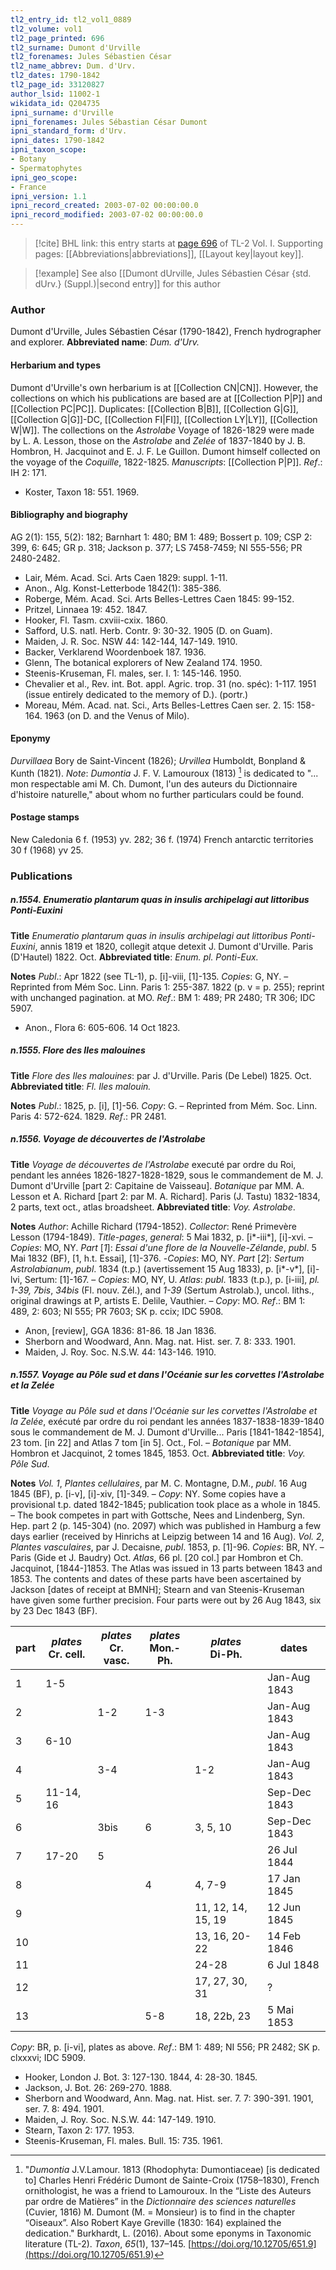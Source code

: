 ```yaml
---
tl2_entry_id: tl2_vol1_0889
tl2_volume: vol1
tl2_page_printed: 696
tl2_surname: Dumont d'Urville
tl2_forenames: Jules Sébastien César
tl2_name_abbrev: Dum. d'Urv.
tl2_dates: 1790-1842
tl2_page_id: 33120827
author_lsid: 11002-1
wikidata_id: Q204735
ipni_surname: d'Urville
ipni_forenames: Jules Sébastian César Dumont
ipni_standard_form: d'Urv.
ipni_dates: 1790-1842
ipni_taxon_scope: 
- Botany
- Spermatophytes
ipni_geo_scope: 
- France
ipni_version: 1.1
ipni_record_created: 2003-07-02 00:00:00.0
ipni_record_modified: 2003-07-02 00:00:00.0
---
```



> [!cite] BHL link: this entry starts at [page 696](https://www.biodiversitylibrary.org/page/33120827) of TL-2 Vol. I.
> Supporting pages: [[Abbreviations|abbreviations]], [[Layout key|layout key]].

> [!example] See also [[Dumont dUrville, Jules Sébastien César {std. dUrv.} (Suppl.)|second entry]] for this author

### Author

Dumont d'Urville, Jules Sébastien César (1790-1842), French hydrographer and explorer. 
**Abbreviated name**: *Dum. d'Urv.*

#### Herbarium and types

Dumont d'Urville's own herbarium is at [[Collection CN|CN]]. However, the collections on which his publications are based are at [[Collection P|P]] and [[Collection PC|PC]]. Duplicates: [[Collection B|B]], [[Collection G|G]], [[Collection G|G]]-DC, [[Collection FI|FI]], [[Collection LY|LY]], [[Collection W|W]]. The collections on the *Astrolabe* Voyage of 1826-1829 were made by L. A. Lesson, those on the *Astrolabe* and *Zelée* of 1837-1840 by J. B. Hombron, H. Jacquinot and E. J. F. Le Guillon. Dumont himself collected on the voyage of the *Coquille*, 1822-1825. *Manuscripts*: [[Collection P|P]].
*Ref*.: IH 2: 171.
- Koster, Taxon 18: 551. 1969.

#### Bibliography and biography

AG 2(1): 155, 5(2): 182; Barnhart 1: 480; BM 1: 489; Bossert p. 109; CSP 2: 399, 6: 645; GR p. 318; Jackson p. 377; LS 7458-7459; NI 555-556; PR 2480-2482.
- Lair, Mém. Acad. Sci. Arts Caen 1829: suppl. 1-11.
- Anon., Alg. Konst-Letterbode 1842(1): 385-386.
- Roberge, Mém. Acad. Sci. Arts Belles-Lettres Caen 1845: 99-152.
- Pritzel, Linnaea 19: 452. 1847.
- Hooker, Fl. Tasm. cxviii-cxix. 1860.
- Safford, U.S. natl. Herb. Contr. 9: 30-32. 1905 (D. on Guam).
- Maiden, J. R. Soc. NSW 44: 142-144, 147-149. 1910.
- Backer, Verklarend Woordenboek 187. 1936.
- Glenn, The botanical explorers of New Zealand 174. 1950.
- Steenis-Kruseman, Fl. males, ser. I. 1: 145-146. 1950.
- Chevalier et al., Rev. int. Bot. appl. Agric. trop. 31 (no. spéc): 1-117. 1951 (issue entirely dedicated to the memory of D.). (portr.)
- Moreau, Mém. Acad. nat. Sci., Arts Belles-Lettres Caen ser. 2. 15: 158-164. 1963 (on D. and the Venus of Milo).

#### Eponymy

*Durvillaea* Bory de Saint-Vincent (1826); *Urvillea* Humboldt, Bonpland & Kunth (1821).
*Note*: *Dumontia* J. F. V. Lamouroux (1813) [^1] is dedicated to "... mon respectable ami M. Ch. Dumont, l'un des auteurs du Dictionnaire d'histoire naturelle," about whom no further particulars could be found.

#### Postage stamps

New Caledonia 6 f. (1953) yv. 282; 36 f. (1974) French antarctic territories 30 f (1968) yv 25.

### Publications

##### n.1554. Enumeratio plantarum quas in insulis archipelagi aut littoribus Ponti-Euxini

**Title**
*Enumeratio plantarum quas in insulis archipelagi aut littoribus Ponti-Euxini*, annis 1819 et 1820, collegit atque detexit J. Dumont d'Urville. Paris (D'Hautel) 1822. Oct.
**Abbreviated title**: *Enum. pl. Ponti-Eux.*

**Notes**
*Publ*.: Apr 1822 (see TL-1), p. \[i\]-viii, \[1\]-135. *Copies*: G, NY. – Reprinted from Mém Soc. Linn. Paris 1: 255-387. 1822 (p. v = p. 255); reprint with unchanged pagination. at MO.
*Ref*.: BM 1: 489; PR 2480; TR 306; IDC 5907.
- Anon., Flora 6: 605-606. 14 Oct 1823.

##### n.1555. Flore des Iles malouines

**Title**
*Flore des Iles malouines*: par J. d'Urville. Paris (De Lebel) 1825. Oct.
**Abbreviated title**: *Fl. Iles malouin.*

**Notes**
*Publ*.: 1825, p. \[i\], \[1\]-56. *Copy*: G. – Reprinted from Mém. Soc. Linn. Paris 4: 572-624. 1829.
*Ref*.: PR 2481.

##### n.1556. Voyage de découvertes de l'Astrolabe

**Title**
*Voyage de découvertes de l'Astrolabe* executé par ordre du Roi, pendant les années 1826-1827-1828-1829, sous le commandement de M. J. Dumont d'Urville \[part 2: Capitaine de Vaisseau\]. *Botanique* par MM. A. Lesson et A. Richard \[part 2: par M. A. Richard\]. Paris (J. Tastu) 1832-1834, 2 parts, text oct., atlas broadsheet.
**Abbreviated title**: *Voy. Astrolabe*.

**Notes**
*Author*: Achille Richard (1794-1852).
*Collector*: René Primevère Lesson (1794-1849).
*Title-pages*, *general*: 5 Mai 1832, p. \[i\*-iii\*\], \[i\]-xvi. – *Copies*: MO, NY.
*Part* \[*1*\]: *Essai d'une flore de la Nouvelle-Zélande*, *publ*. 5 Mai 1832 (BF), \[1, h.t. Essai\], \[1\]-376. -*Copies*: MO, NY.
*Part* \[*2*\]: *Sertum Astrolabianum*, *publ*. 1834 (t.p.) (avertissement 15 Aug 1833), p. \[i\*-v\*\], \[i\]-lvi, Sertum: \[1\]-167. – *Copies*: MO, NY, U.
*Atlas*: *publ*. 1833 (t.p.), p. \[i-iii\], *pl. 1-39, 7bis*, *34bis* (Fl. nouv. Zél.), and *1-39* (Sertum Astrolab.), uncol. liths., original drawings at P, artists E. Delile, Vauthier. – *Copy*: MO.
*Ref*.: BM 1: 489, 2: 603; NI 555; PR 7603; SK p. ccix; IDC 5908.
- Anon, \[review\], GGA 1836: 81-86. 18 Jan 1836.
- Sherborn and Woodward, Ann. Mag. nat. Hist. ser. 7. 8: 333. 1901.
- Maiden, J. Roy. Soc. N.S.W. 44: 143-146. 1910.

##### n.1557. Voyage au Pôle sud et dans l'Océanie sur les corvettes l'Astrolabe et la Zelée

**Title**
*Voyage au Pôle sud et dans l'Océanie sur les corvettes l'Astrolabe et la Zelée*, exécuté par ordre du roi pendant les années 1837-1838-1839-1840 sous le commandement de M. J. Dumont d'Urville... Paris \[1841-1842-1854\], 23 tom. \[in 22\] and Atlas 7 tom \[in 5\]. Oct., Fol. – *Botanique* par MM. Hombron et Jacquinot, 2 tomes 1845, 1853. Oct.
**Abbreviated title**: *Voy. Pôle Sud*.

**Notes**
*Vol. 1*, *Plantes cellulaires*, par M. C. Montagne, D.M., *publ*. 16 Aug 1845 (BF), p. \[i-v\], \[i\]-xiv, \[1\]-349. – *Copy*: NY.
Some copies have a provisional t.p. dated 1842-1845; publication took place as a whole in 1845. – The book competes in part with Gottsche, Nees and Lindenberg, Syn. Hep. part 2 (p. 145-304) (no. 2097) which was published in Hamburg a few days earlier (received by Hinrichs at Leipzig between 14 and 16 Aug).
*Vol. 2*, *Plantes vasculaires*, par J. Decaisne, *publ*. 1853, p. \[1\]-96. *Copies*: BR, NY. – Paris (Gide et J. Baudry) Oct.
*Atlas*, 66 pl. \[20 col.\] par Hombron et Ch. Jacquinot, \[1844-\]1853. The Atlas was issued in 13 parts between 1843 and 1853. The contents and dates of these parts have been ascertained by Jackson \[dates of receipt at BMNH\]; Stearn and van Steenis-Kruseman have given some further precision. Four parts were out by 26 Aug 1843, six by 23 Dec 1843 (BF).

|part	|*plates*<br/>Cr. cell.	|*plates*<br/>Cr. vasc.	|*plates*<br/>Mon.-Ph.	|*plates*<br/>Di-Ph.	|dates	|
|---	|---	|---	|---	|---	|---	|
|1	|1-5	|	|	|	|Jan-Aug 1843|
|2	|	|1-2	|1-3	|	|Jan-Aug 1843|
|3	|6-10	|	|	|	|Jan-Aug 1843|
|4	|	|3-4	|	|1-2	|Jan-Aug 1843|
|5	|11-14, 16	|	|	|	|Sep-Dec 1843|
|6	|	|3bis	|6	|3, 5, 10	|Sep-Dec 1843|
|7	|17-20	|5	|	|	|26 Jul 1844|
|8	|	|	|4	|4, 7-9	|17 Jan 1845|
|9	|	|	|	|11, 12, 14, 15, 19	|12 Jun 1845|
|10	|	|	|	|13, 16, 20-22	|14 Feb 1846|
|11	|	|	|	|24-28	|6 Jul 1848|
|12	|	|	|	|17, 27, 30, 31	|?|
|13	|	|	|5-8	|18, 22b, 23	|5 Mai 1853|

*Copy*: BR, p. \[i-vi\], plates as above.
*Ref*.: BM 1: 489; NI 556; PR 2482; SK p. clxxxvi; IDC 5909.
- Hooker, London J. Bot. 3: 127-130. 1844, 4: 28-30. 1845.
- Jackson, J. Bot. 26: 269-270. 1888.
- Sherborn and Woodward, Ann. Mag. nat. Hist. ser. 7. 7: 390-391. 1901, ser. 7. 8: 494. 1901.
- Maiden, J. Roy. Soc. N.S.W. 44: 147-149. 1910.
- Stearn, Taxon 2: 177. 1953.
- Steenis-Kruseman, Fl. males. Bull. 15: 735. 1961.

[^1]: "*Dumontia* J.V.Lamour. 1813 (Rhodophyta: Dumontiaceae) \[is dedicated to\] Charles Henri Frédéric Dumont de Sainte-Croix (1758–1830), French ornithologist, he was a friend to Lamouroux. In the “Liste des Auteurs par ordre de Matières” in the *Dictionnaire des sciences naturelles* (Cuvier, 1816) M. Dumont (M. = Monsieur) is to find in the chapter “Oiseaux”. Also Robert Kaye Greville (1830: 164) explained the dedication."
Burkhardt, L. (2016). About some eponyms in Taxonomic literature (TL-2). _Taxon_, _65_(1), 137–145. [https://doi.org/10.12705/651.9](https://doi.org/10.12705/651.9)

